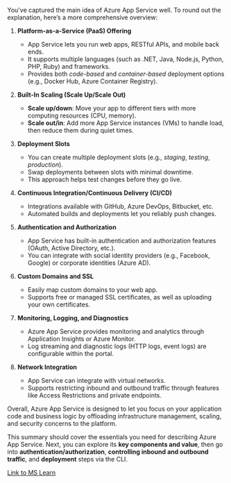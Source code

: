 You've captured the main idea of Azure App Service well. To round out the explanation, here’s a more comprehensive overview:

1. **Platform-as-a-Service (PaaS) Offering**  
   - App Service lets you run web apps, RESTful APIs, and mobile back ends.  
   - It supports multiple languages (such as .NET, Java, Node.js, Python, PHP, Ruby) and frameworks.  
   - Provides both *code-based* and *container-based* deployment options (e.g., Docker Hub, Azure Container Registry).

2. **Built-In Scaling (Scale Up/Scale Out)**  
   - **Scale up/down**: Move your app to different tiers with more computing resources (CPU, memory).  
   - **Scale out/in**: Add more App Service instances (VMs) to handle load, then reduce them during quiet times.  

3. **Deployment Slots**  
   - You can create multiple deployment slots (e.g., *staging*, *testing*, *production*).  
   - Swap deployments between slots with minimal downtime.  
   - This approach helps test changes before they go live.

4. **Continuous Integration/Continuous Delivery (CI/CD)**  
   - Integrations available with GitHub, Azure DevOps, Bitbucket, etc.  
   - Automated builds and deployments let you reliably push changes.

5. **Authentication and Authorization**  
   - App Service has built-in authentication and authorization features (OAuth, Active Directory, etc.).  
   - You can integrate with social identity providers (e.g., Facebook, Google) or corporate identities (Azure AD).

6. **Custom Domains and SSL**  
   - Easily map custom domains to your web app.  
   - Supports free or managed SSL certificates, as well as uploading your own certificates.

7. **Monitoring, Logging, and Diagnostics**  
   - Azure App Service provides monitoring and analytics through Application Insights or Azure Monitor.  
   - Log streaming and diagnostic logs (HTTP logs, event logs) are configurable within the portal.

8. **Network Integration**  
   - App Service can integrate with virtual networks.  
   - Supports restricting inbound and outbound traffic through features like Access Restrictions and private endpoints.

Overall, Azure App Service is designed to let you focus on your application code and business logic by offloading infrastructure management, scaling, and security concerns to the platform. 

This summary should cover the essentials you need for describing Azure App Service. Next, you can explore its **key components and value**, then go into **authentication/authorization**, **controlling inbound and outbound traffic**, and **deployment** steps via the CLI.


[Link to MS Learn](https://learn.microsoft.com/en-us/training/modules/introduction-to-azure-app-service/2-azure-app-service)